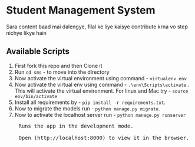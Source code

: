# Student Management System
Sara content baad mai dalengye, filal ke liye kaisye contribute krna vo step nichye likye hain
  
## Available Scripts

1. First fork this repo and then Clone it
2. Run `cd sms` - to move into the directory 
3. Now activate the virtual environment using command - `virtualenv env`
4. Now activate the virtual env using command - `.\env\Scripts\activate` . This will activate the virtual environment. For linux and Mac try - `source env/bin/activate`
5. Install all requirements by - `pip install -r requirements.txt`.
7. Now to migrate the models run - `python manage.py migrate`.
8. Now to activate the localhost server run - `python manage.py runserver`<br />
<pre>
	Runs the app in the development mode.<br />
	Open (http://localhost:8000) to view it in the browser.
</pre>